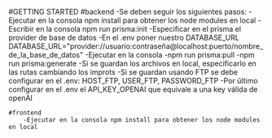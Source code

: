 #GETTING STARTED
    #backend
    -Se deben seguir los siguientes pasos:
        -Ejecutar en la consola npm install para obtener los node modules en local
        -Escribir en la consola npm run prisma:init
        -Especificar en el prisma el provider de base de datos
        -En el .env poner nuestro DATABASE_URL 
            DATABASE_URL="provider://usuario:contraseña@localhost:puerto/nombre_de_la_base_de_datos"
        -Ejecutar en la consola 
            -npm run prisma:pull
            -npm run prisma:generate
        -Si se guardan los archivos en local, especificarlo en las rutas cambiando los improts
        -Si se guardan usando FTP se debe configurar en el .env: HOST_FTP, USER_FTP, PASSWORD_FTP
        -Por último configurar en el .env el API_KEY_OPENAI que equivale a una key válida de openAI

    #frontend
        -Ejecutar en la consola npm install para obtener los node modules en local
